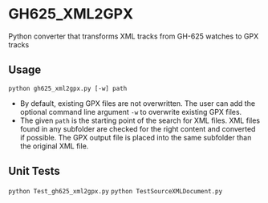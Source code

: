 # GH625_XML2GPX
Python converter that transforms XML tracks from GH-625 watches to GPX tracks

## Usage
`python gh625_xml2gpx.py [-w] path`
* By default, existing GPX files are not overwritten. The user can add the
optional command line argument `-w` to overwrite existing GPX files.
* The given `path` is the starting point of the search for XML files.
XML files found in any subfolder are checked for the right content and
converted if possible. The GPX output file is placed into the same subfolder
than the original XML file.

## Unit Tests
`python Test_gh625_xml2gpx.py`
`python TestSourceXMLDocument.py`
